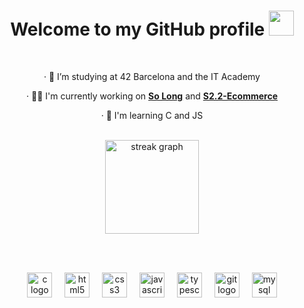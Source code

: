 <h1 align="center">Welcome to my GitHub profile <img src="https://raw.githubusercontent.com/innng/innng/master/assets/kyubey.gif" height="40" /></h1>

<br>

<div align="center">
              
 · 🔭 I’m studying at 42 Barcelona and the IT Academy
  
 · 👩‍💻 I'm currently working on <a href="https://github.com/dracudev/So-Long" target="_blank">**So Long**</a> and <a href="https://github.com/dracudev/S2.2-Ecommerce" target="_blank">**S2.2-Ecommerce**</a>

 · 🧠 I'm learning C and JS

<br>

</div>

<div align="center">
  <img src="https://streak-stats.demolab.com?user=dracudev&locale=en&mode=daily&theme=dracula&hide_border=false&border_radius=5&order=3" height="150" alt="streak graph"  />
</div>

<br><br>

<div align="center">
  <img src="https://cdn.jsdelivr.net/gh/devicons/devicon/icons/c/c-original.svg" height="40" alt="c logo"  />
  <img width="12" />
  <img src="https://cdn.jsdelivr.net/gh/devicons/devicon/icons/html5/html5-original.svg" height="40" alt="html5 logo"  />
  <img width="12" />
  <img src="https://cdn.jsdelivr.net/gh/devicons/devicon/icons/css3/css3-original.svg" height="40" alt="css3 logo"  />
  <img width="12" />
  <img src="https://cdn.jsdelivr.net/gh/devicons/devicon/icons/javascript/javascript-original.svg" height="40" alt="javascript logo"  />
  <img width="12" />
  <img src="https://cdn.jsdelivr.net/gh/devicons/devicon/icons/typescript/typescript-original.svg" height="40" alt="typescript logo"  />
  <img width="12" />
  <img src="https://cdn.jsdelivr.net/gh/devicons/devicon/icons/git/git-original.svg" height="40" alt="git logo"  />
  <img width="12" />
  <img src="https://cdn.jsdelivr.net/gh/devicons/devicon/icons/mysql/mysql-original.svg" height="40" alt="mysql logo"  />
</div>
